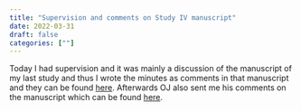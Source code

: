 ```yaml
---
title: "Supervision and comments on Study IV manuscript"
date: 2022-03-31
draft: false
categories: [""]
---
```



Today I had supervision and it was mainly a discussion of the manuscript of my last study and thus I wrote the minutes as comments in that manuscript and they can be found [here](https://lu.app.box.com/file/944074908248). Afterwards OJ also sent me his comments on the manuscript which can be found [here](https://lu.app.box.com/file/944102128388).
